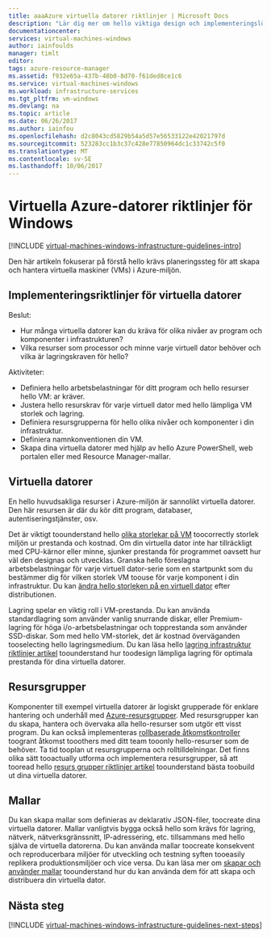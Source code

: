 ```yaml
---
title: aaaAzure virtuella datorer riktlinjer | Microsoft Docs
description: "Lär dig mer om hello viktiga design och implementeringslösning riktlinjer för att distribuera Windows-datorer till Azure"
documentationcenter: 
services: virtual-machines-windows
author: iainfoulds
manager: timlt
editor: 
tags: azure-resource-manager
ms.assetid: f932e65a-437b-48b0-8d70-f61ded8ce1c6
ms.service: virtual-machines-windows
ms.workload: infrastructure-services
ms.tgt_pltfrm: vm-windows
ms.devlang: na
ms.topic: article
ms.date: 06/26/2017
ms.author: iainfou
ms.openlocfilehash: d2c8043cd5829b54a5d57e56533122e42021797d
ms.sourcegitcommit: 523283cc1b3c37c428e77850964dc1c33742c5f0
ms.translationtype: MT
ms.contentlocale: sv-SE
ms.lasthandoff: 10/06/2017
---
```

# <a name="azure-virtual-machines-guidelines-for-windows"></a>Virtuella Azure-datorer riktlinjer för Windows
[!INCLUDE [virtual-machines-windows-infrastructure-guidelines-intro](../../../includes/virtual-machines-windows-infrastructure-guidelines-intro.md)]

Den här artikeln fokuserar på förstå hello krävs planeringssteg för att skapa och hantera virtuella maskiner (VMs) i Azure-miljön.

## <a name="implementation-guidelines-for-vms"></a>Implementeringsriktlinjer för virtuella datorer
Beslut:

* Hur många virtuella datorer kan du kräva för olika nivåer av program och komponenter i infrastrukturen?
* Vilka resurser som processor och minne varje virtuell dator behöver och vilka är lagringskraven för hello?

Aktiviteter:

* Definiera hello arbetsbelastningar för ditt program och hello resurser hello VM: ar kräver.
* Justera hello resurskrav för varje virtuell dator med hello lämpliga VM storlek och lagring.
* Definiera resursgrupperna för hello olika nivåer och komponenter i din infrastruktur.
* Definiera namnkonventionen din VM.
* Skapa dina virtuella datorer med hjälp av hello Azure PowerShell, web portalen eller med Resource Manager-mallar.

## <a name="virtual-machines"></a>Virtuella datorer
En hello huvudsakliga resurser i Azure-miljön är sannolikt virtuella datorer. Den här resursen är där du kör ditt program, databaser, autentiseringstjänster, osv.

Det är viktigt toounderstand hello [olika storlekar på VM](sizes.md) toocorrectly storlek miljön ur prestanda och kostnad. Om din virtuella dator inte har tillräckligt med CPU-kärnor eller minne, sjunker prestanda för programmet oavsett hur väl den designas och utvecklas. Granska hello föreslagna arbetsbelastningar för varje virtuell dator-serie som en startpunkt som du bestämmer dig för vilken storlek VM toouse för varje komponent i din infrastruktur. Du kan [ändra hello storleken på en virtuell dator](resize-vm.md) efter distributionen.

Lagring spelar en viktig roll i VM-prestanda. Du kan använda standardlagring som använder vanlig snurrande diskar, eller Premium-lagring för höga i/o-arbetsbelastningar och topprestanda som använder SSD-diskar. Som med hello VM-storlek, det är kostnad överväganden tooselecting hello lagringsmedium. Du kan läsa hello [lagring infrastruktur riktlinjer artikel](infrastructure-storage-solutions-guidelines.md) toounderstand hur toodesign lämpliga lagring för optimala prestanda för dina virtuella datorer.

## <a name="resource-groups"></a>Resursgrupper
Komponenter till exempel virtuella datorer är logiskt grupperade för enklare hantering och underhåll med [Azure-resursgrupper](../../azure-resource-manager/resource-group-overview.md). Med resursgrupper kan du skapa, hantera och övervaka alla hello-resurser som utgör ett visst program. Du kan också implementeras [rollbaserade åtkomstkontroller](../../active-directory/role-based-access-control-what-is.md) toogrant åtkomst tooothers med ditt team tooonly hello-resurser som de behöver. Ta tid tooplan ut resursgrupperna och rolltilldelningar. Det finns olika sätt tooactually utforma och implementera resursgrupper, så att tooread hello [resurs grupper riktlinjer artikel](infrastructure-resource-groups-guidelines.md) toounderstand bästa toobuild ut dina virtuella datorer.

## <a name="templates"></a>Mallar
Du kan skapa mallar som definieras av deklarativ JSON-filer, toocreate dina virtuella datorer. Mallar vanligtvis bygga också hello som krävs för lagring, nätverk, nätverksgränssnitt, IP-adressering, etc. tillsammans med hello själva de virtuella datorerna. Du kan använda mallar toocreate konsekvent och reproducerbara miljöer för utveckling och testning syften tooeasily replikera produktionsmiljöer och vice versa. Du kan läsa mer om [skapar och använder mallar](../../azure-resource-manager/resource-group-overview.md#template-deployment) toounderstand hur du kan använda dem för att skapa och distribuera din virtuella dator.

## <a name="next-steps"></a>Nästa steg
[!INCLUDE [virtual-machines-windows-infrastructure-guidelines-next-steps](../../../includes/virtual-machines-windows-infrastructure-guidelines-next-steps.md)]

